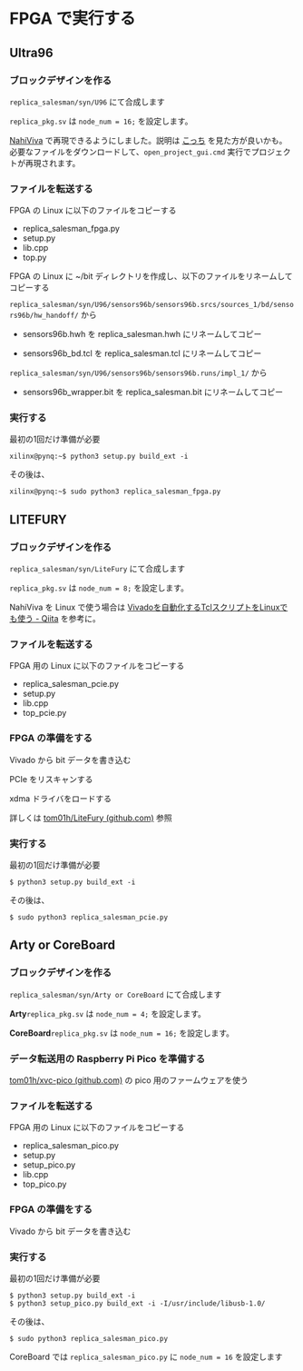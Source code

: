 # FPGA で実行する

## Ultra96

### ブロックデザインを作る

`replica_salesman/syn/U96` にて合成します

`replica_pkg.sv` は `node_num = 16;` を設定します。

[NahiViva](https://github.com/tokuden/NahiViva) で再現できるようにしました。説明は [こっち](http://nahitafu.cocolog-nifty.com/nahitafu/2019/05/post-2cfa5c.html) を見た方が良いかも。  
必要なファイルをダウンロードして、`open_project_gui.cmd` 実行でプロジェクトが再現されます。

### ファイルを転送する

FPGA の Linux に以下のファイルをコピーする

- replica_salesman_fpga.py
- setup.py
- lib.cpp
- top.py

FPGA の Linux に ~/bit ディレクトリを作成し、以下のファイルをリネームしてコピーする

`replica_salesman/syn/U96/sensors96b/sensors96b.srcs/sources_1/bd/sensors96b/hw_handoff/` から

- sensors96b.hwh を replica_salesman.hwh にリネームしてコピー

- sensors96b_bd.tcl を replica_salesman.tcl にリネームしてコピー

`replica_salesman/syn/U96/sensors96b/sensors96b.runs/impl_1/` から

- sensors96b_wrapper.bit を replica_salesman.bit にリネームしてコピー

### 実行する

最初の1回だけ準備が必要

```
xilinx@pynq:~$ python3 setup.py build_ext -i
```

その後は、

```
xilinx@pynq:~$ sudo python3 replica_salesman_fpga.py
```

## LITEFURY

### ブロックデザインを作る

`replica_salesman/syn/LiteFury` にて合成します

`replica_pkg.sv` は `node_num = 8;` を設定します。

NahiViva を Linux で使う場合は [Vivadoを自動化するTclスクリプトをLinuxでも使う - Qiita](https://qiita.com/nahitafu/items/818569ba72ab1c39def3) を参考に。

### ファイルを転送する

FPGA 用の Linux に以下のファイルをコピーする

- replica_salesman_pcie.py
- setup.py
- lib.cpp
- top_pcie.py

### FPGA の準備をする

Vivado から bit データを書き込む

PCIe をリスキャンする

xdma ドライバをロードする

詳しくは [tom01h/LiteFury (github.com)](https://github.com/tom01h/LiteFury) 参照

### 実行する

最初の1回だけ準備が必要

```
$ python3 setup.py build_ext -i
```

その後は、

```
$ sudo python3 replica_salesman_pcie.py
```

## Arty or CoreBoard

### ブロックデザインを作る

`replica_salesman/syn/Arty or CoreBoard` にて合成します

**Arty**`replica_pkg.sv` は `node_num = 4;` を設定します。

**CoreBoard**`replica_pkg.sv` は `node_num = 16;` を設定します。

### データ転送用の Raspberry Pi Pico を準備する

[tom01h/xvc-pico (github.com)](https://github.com/tom01h/xvc-pico) の pico 用のファームウェアを使う

### ファイルを転送する

FPGA 用の Linux に以下のファイルをコピーする

- replica_salesman_pico.py
- setup.py
- setup_pico.py
- lib.cpp
- top_pico.py

### FPGA の準備をする

Vivado から bit データを書き込む

### 実行する

最初の1回だけ準備が必要

```
$ python3 setup.py build_ext -i
$ python3 setup_pico.py build_ext -i -I/usr/include/libusb-1.0/
```

その後は、

```
$ sudo python3 replica_salesman_pico.py
```

CoreBoard では `replica_salesman_pico.py` に `node_num = 16` を設定します
